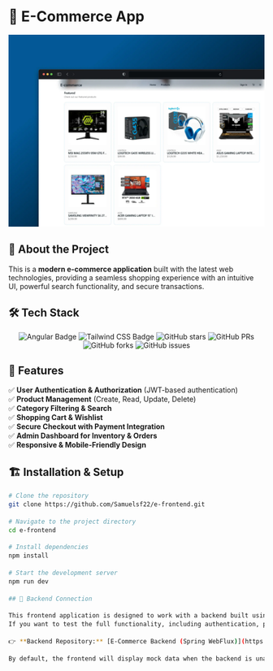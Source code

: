 # 🛒 E-Commerce App

<div align="center">
<a href="https://e-commerce-a19.vercel.app/">
<img src="./public/readme.webp" alt="E-Commerce App">
</a>
</div>

## 📌 About the Project

This is a **modern e-commerce application** built with the latest web technologies, providing a seamless shopping experience with an intuitive UI, powerful search functionality, and secure transactions.

## 🛠️ Tech Stack

<div align="center">

![Angular Badge](https://img.shields.io/badge/Angular-DD0031?logo=angular&logoColor=fff&style=flat)
![Tailwind CSS Badge](https://img.shields.io/badge/Tailwind%20CSS-06B6D4?logo=tailwindcss&logoColor=fff&style=flat)
![GitHub stars](https://img.shields.io/github/stars/Samuelsf22/e-frontend)
![GitHub PRs](https://img.shields.io/github/issues-pr/Samuelsf22/e-frontend)
![GitHub forks](https://img.shields.io/github/forks/Samuelsf22/e-frontend)
![GitHub issues](https://img.shields.io/github/issues/Samuelsf22/e-frontend)

</div>

## 🚀 Features

✅ **User Authentication & Authorization** (JWT-based authentication)  
✅ **Product Management** (Create, Read, Update, Delete)  
✅ **Category Filtering & Search**  
✅ **Shopping Cart & Wishlist**  
✅ **Secure Checkout with Payment Integration**  
✅ **Admin Dashboard for Inventory & Orders**  
✅ **Responsive & Mobile-Friendly Design**  

## 🏗️ Installation & Setup

```bash
# Clone the repository
git clone https://github.com/Samuelsf22/e-frontend.git

# Navigate to the project directory
cd e-frontend

# Install dependencies
npm install

# Start the development server
npm run dev

## 🔗 Backend Connection

This frontend application is designed to work with a backend built using **Spring WebFlux**.  
If you want to test the full functionality, including authentication, product management, and checkout, you need to set up the backend service.

👉 **Backend Repository:** [E-Commerce Backend (Spring WebFlux)](https://github.com/Samuelsf22/e-backend)

By default, the frontend will display mock data when the backend is unavailable, ensuring a seamless experience even when offline.
